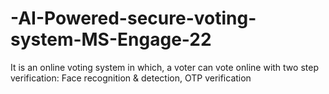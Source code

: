 # -AI-Powered-secure-voting-system-MS-Engage-22
It is an online voting system in which, a voter can vote online with two step verification: Face recognition &amp; detection, OTP verification
